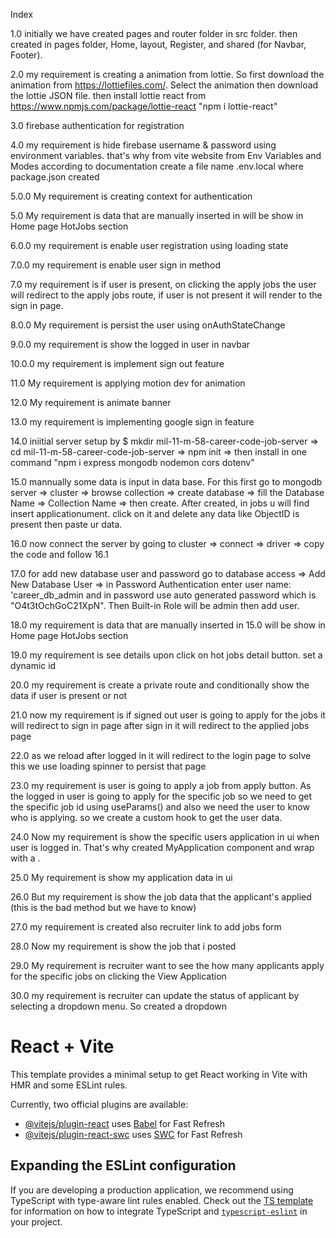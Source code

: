 Index

1.0 initially we have created pages and router folder in src folder. then created in pages folder, Home, layout, Register, and shared (for Navbar, Footer).

2.0 my requirement is creating a animation from lottie. So first download the animation from https://lottiefiles.com/. Select the animation then download the lottie JSON file. then install lottie react from https://www.npmjs.com/package/lottie-react "npm i lottie-react"

3.0 firebase authentication for registration

4.0 my requirement is hide firebase username & password using environment variables. that's why from vite website from Env Variables and Modes according to documentation create a file name .env.local where package.json created

5.0.0 My requirement is creating context for authentication

5.0 My requirement is data that are manually inserted in will be show in Home page HotJobs section

6.0.0 my requirement is enable user registration using loading state

7.0.0 my requirement is enable user sign in method

7.0 my requirement is if user is present, on clicking the apply jobs the user will redirect to the apply jobs route, if user is not present it will render to the sign in page.

8.0.0 My requirement is persist the user using onAuthStateChange

9.0.0 my requirement is show the logged in user in navbar

10.0.0 my requirement is implement sign out feature

11.0 My requirement is applying motion dev for animation

12.0 My requirement is animate banner

13.0 my requirement is implementing google sign in feature

14.0 iniitial server setup by $ mkdir mil-11-m-58-career-code-job-server => cd mil-11-m-58-career-code-job-server => npm init => then install in one command "npm i express mongodb nodemon cors dotenv"

15.0 mannually some data is input in data base. For this first go to mongodb server => cluster => browse collection => create database => fill the Database Name => Collection Name => then create. After created, in jobs u will find insert applicationument. click on it and delete any data like ObjectID is present then paste ur data.

16.0 now connect the server by going to cluster => connect => driver => copy the code and follow 16.1

17.0 for add new database user and password go to database access => Add New Database User => in Password Authentication enter user name: 'career_db_admin and in password use auto generated password which is "O4t3tOchGoC21XpN". Then Built-in Role will be admin then add user.

18.0 my requirement is data that are manually inserted in 15.0 will be show in Home page HotJobs section

19.0 my requirement is see details upon click on hot jobs detail button. set a dynamic id

20.0 my requirement is create a private route and conditionally show the data if user is present or not

21.0 now my requirement is if signed out user is going to apply for the jobs it will redirect to sign in page after sign in it will redirect to the applied jobs page

22.0 as we reload after logged in it will redirect to the login page to solve this we use loading spinner to persist that page

23.0 my requirement is user is going to apply a job from apply button. As the logged in user is going to apply for the specific job so we need to get the specific job id using useParams() and also we need the user to know who is applying. so we create a custom hook to get the user data.

24.0 Now my requirement is show the specific users application in ui when user is logged in. That's why created MyApplication component and wrap with a <PrivateRoute></PrivateRoute>.

25.0 My requirement is show my application data in ui

26.0 But my requirement is show the job data that the applicant's applied (this is the bad method but we have to know)

27.0 my requirement is created also recruiter link to add jobs form

28.0 Now my requirement is show the job that i posted

29.0 My requirement is recruiter want to see the how many applicants apply for the specific jobs on clicking the View Application

30.0 my requirement is recruiter can update the status of applicant by selecting a dropdown menu. So created a dropdown

# React + Vite

This template provides a minimal setup to get React working in Vite with HMR and some ESLint rules.

Currently, two official plugins are available:

- [@vitejs/plugin-react](https://github.com/vitejs/vite-plugin-react/blob/main/packages/plugin-react) uses [Babel](https://babeljs.io/) for Fast Refresh
- [@vitejs/plugin-react-swc](https://github.com/vitejs/vite-plugin-react/blob/main/packages/plugin-react-swc) uses [SWC](https://swc.rs/) for Fast Refresh

## Expanding the ESLint configuration

If you are developing a production application, we recommend using TypeScript with type-aware lint rules enabled. Check out the [TS template](https://github.com/vitejs/vite/tree/main/packages/create-vite/template-react-ts) for information on how to integrate TypeScript and [`typescript-eslint`](https://typescript-eslint.io) in your project.

<!-- .env.local

VITE_apiKey=AIzaSyAsD56ZpRQ6At93k8We1KVkplOCvD1xpCI
VITE_authDomain=career-code-job-portal.firebaseapp.com
VITE_projectId=career-code-job-portal
VITE_storageBucket=career-code-job-portal.firebasestorage.app
VITE_messagingSenderId=705332996166
VITE_appId=1:705332996166:web:6d3fbc5fe1fca920210247
 -->
